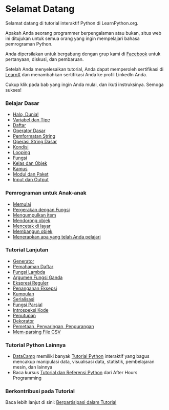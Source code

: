 # Selamat Datang

Selamat datang di tutorial interaktif Python di LearnPython.org.

Apakah Anda seorang programmer berpengalaman atau bukan, situs web ini ditujukan untuk semua orang yang ingin mempelajari bahasa pemrograman Python.<br>

Anda dipersilakan untuk bergabung dengan grup kami di <a href="http://www.facebook.com/groups/180708015327157/">Facebook</a> untuk pertanyaan, diskusi, dan pembaruan.

Setelah Anda menyelesaikan tutorial, Anda dapat memperoleh sertifikasi di [LearnX](https://www.learnx.org) dan menambahkan sertifikasi Anda ke profil LinkedIn Anda.

Cukup klik pada bab yang ingin Anda mulai, dan ikuti instruksinya. Semoga sukses!<br>

### Belajar Dasar

- [Halo, Dunia!](Hello%2C%20World%21)
- [Variabel dan Tipe](Variables%20and%20Types)
- [Daftar](Lists)
- [Operator Dasar](Basic%20Operators)
- [Pemformatan String](String%20Formatting)
- [Operasi String Dasar](Basic%20String%20Operations)
- [Kondisi](Conditions)
- [Looping](Loops)
- [Fungsi](Functions)
- [Kelas dan Objek](Classes%20and%20Objects)
- [Kamus](Dictionaries)
- [Modul dan Paket](Modules%20and%20Packages)
- [Input dan Output](Input%20and%20Output)

### Pemrograman untuk Anak-anak
- [Memulai](https://codingforkids.io/play/python/intro-level1)
- [Pergerakan dengan Fungsi](https://codingforkids.io/play/python/intro-level2)
- [Mengumpulkan item](https://codingforkids.io/play/python/intro-level3)
- [Mendorong objek](https://codingforkids.io/play/python/intro-level4)
- [Mencetak di layar](https://codingforkids.io/play/python/intro-level5)
- [Membangun objek](https://codingforkids.io/play/python/intro-level6)
- [Menerapkan apa yang telah Anda pelajari](https://codingforkids.io/play/python/intro-level7)

### Tutorial Lanjutan

- [Generator](Generators)
- [Pemahaman Daftar](List%20Comprehensions)
- [Fungsi Lambda](Lambda%20functions)
- [Argumen Fungsi Ganda](Multiple%20Function%20Arguments)
- [Ekspresi Reguler](Regular%20Expressions)
- [Penanganan Eksepsi](Exception%20Handling)
- [Kumpulan](Sets)
- [Serialisasi](Serialization)
- [Fungsi Parsial](Partial%20functions)
- [Introspeksi Kode](Code%20Introspection)
- [Penutupan](Closures)
- [Dekorator](Decorators)
- [Pemetaan, Penyaringan, Pengurangan](Map,%20Filter,%20Reduce)
- [Mem-parsing File CSV](Parsing%20CSV%20Files)

### Tutorial Python Lainnya

- [DataCamp](https://datacamp.pxf.io/c/67577/1012793/13294?sharedId=learnpython.org) memiliki banyak [Tutorial Python](https://datacamp.pxf.io/c/67577/1012793/13294?sharedId=learnpython.org) interaktif yang bagus mencakup manipulasi data, visualisasi data, statistik, pembelajaran mesin, dan lainnya
- Baca kursus [Tutorial dan Referensi Python](http://www.afterhoursprogramming.com/index.php?article=181) dari After Hours Programming

### Berkontribusi pada Tutorial

Baca lebih lanjut di sini: [Berpartisipasi dalam Tutorial](Contributing%20Tutorials)
